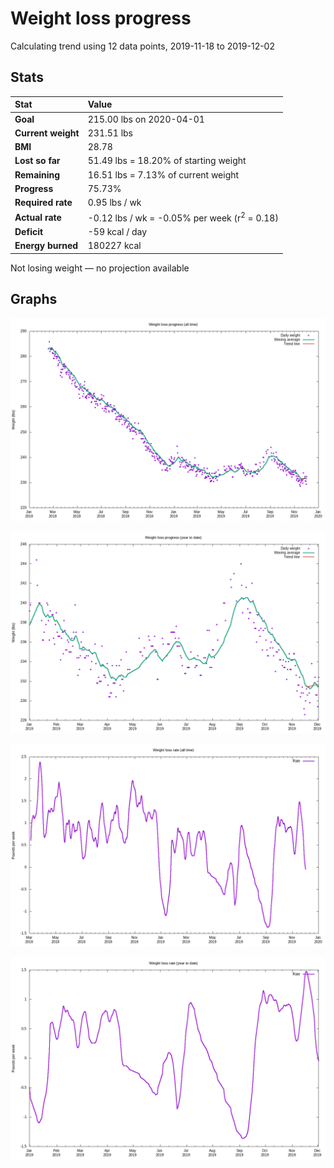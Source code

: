 # Weight loss progress

Calculating trend using 12 data points, 2019-11-18 to 2019-12-02

## Stats

Stat|Value
:-|:-
**Goal**|215.00 lbs on 2020-04-01
**Current weight**|231.51 lbs
**BMI**|28.78
**Lost so far**|51.49 lbs = 18.20% of starting weight
**Remaining**|16.51 lbs =  7.13% of current  weight
**Progress**|75.73%
**Required rate**|0.95 lbs / wk
**Actual rate**|-0.12 lbs / wk = -0.05% per week  (r<sup>2</sup> = 0.18)
**Deficit**|-59 kcal / day
**Energy burned**|180227 kcal

Not losing weight &mdash; no projection available

## Graphs

![](weight-graph-alltime.png)

![](weight-graph-ytd.png)

![](rate-graph-alltime.png)

![](rate-graph-ytd.png)
